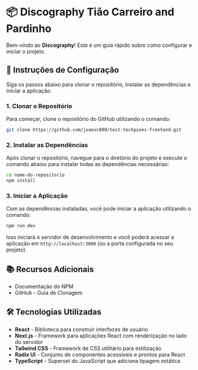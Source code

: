 # 📦 Discography Tião Carreiro and Pardinho

Bem-vindo ao **Discography**! Este é um guia rápido sobre como configurar e iniciar o projeto.

## 🚀 Instruções de Configuração

Siga os passos abaixo para clonar o repositório, instalar as dependências e iniciar a aplicação.

### 1. Clonar o Repositório

Para começar, clone o repositório do GitHub utilizando o comando:

```bash
git clone https://github.com/joaovc800/test-techpines-frontend.git
```

### 2. Instalar as Dependências

Após clonar o repositório, navegue para o diretório do projeto e execute o comando abaixo para instalar todas as dependências necessárias:
```bash
cd nome-do-repositorio
npm install
```
### 3. Iniciar a Aplicação

Com as dependências instaladas, você pode iniciar a aplicação utilizando o comando:
```bash
npm run dev
```

Isso iniciará o servidor de desenvolvimento e você poderá acessar a aplicação em `http://localhost:3000` (ou a porta configurada no seu projeto).

## 📚 Recursos Adicionais

-   Documentação do NPM
-   GitHub - Guia de Clonagem

## 🛠 Tecnologias Utilizadas

-  **React** - Biblioteca para construir interfaces de usuário
-  **Next.js** - Framework para aplicações React com renderização no lado do servidor
-  **Tailwind CSS** - Framework de CSS utilitário para estilização
-  **Radix UI** - Conjunto de componentes acessíveis e prontos para React
-  **TypeScript** - Superset do JavaScript que adiciona tipagem estática
